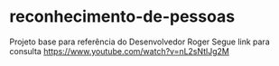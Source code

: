 # reconhecimento-de-pessoas
Projeto base para referência do Desenvolvedor Roger
Segue link para consulta
https://www.youtube.com/watch?v=nL2sNtlJg2M
